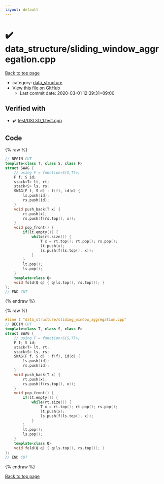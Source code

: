 ```yaml
---
layout: default
---
```


<!-- mathjax config similar to math.stackexchange -->
<script type="text/javascript" async
  src="https://cdnjs.cloudflare.com/ajax/libs/mathjax/2.7.5/MathJax.js?config=TeX-MML-AM_CHTML">
</script>
<script type="text/x-mathjax-config">
  MathJax.Hub.Config({
    TeX: { equationNumbers: { autoNumber: "AMS" }},
    tex2jax: {
      inlineMath: [ ['$','$'] ],
      processEscapes: true
    },
    "HTML-CSS": { matchFontHeight: false },
    displayAlign: "left",
    displayIndent: "2em"
  });
</script>

<script type="text/javascript" src="https://cdnjs.cloudflare.com/ajax/libs/jquery/3.4.1/jquery.min.js"></script>
<script src="https://cdn.jsdelivr.net/npm/jquery-balloon-js@1.1.2/jquery.balloon.min.js" integrity="sha256-ZEYs9VrgAeNuPvs15E39OsyOJaIkXEEt10fzxJ20+2I=" crossorigin="anonymous"></script>
<script type="text/javascript" src="../../assets/js/copy-button.js"></script>
<link rel="stylesheet" href="../../assets/css/copy-button.css" />


# :heavy_check_mark: data_structure/sliding_window_aggregation.cpp

<a href="../../index.html">Back to top page</a>

* category: <a href="../../index.html#c8f6850ec2ec3fb32f203c1f4e3c2fd2">data_structure</a>
* <a href="{{ site.github.repository_url }}/blob/master/data_structure/sliding_window_aggregation.cpp">View this file on GitHub</a>
    - Last commit date: 2020-03-01 12:39:31+09:00




## Verified with

* :heavy_check_mark: <a href="../../verify/test/DSL3D_1.test.cpp.html">test/DSL3D_1.test.cpp</a>


## Code

<a id="unbundled"></a>
{% raw %}
```cpp
// BEGIN CUT
template<class T, class S, class F>
struct SWAG {
    // using F = function<S(S,T)>;
    F f; S id;
    stack<T> lt, rt;
    stack<S> ls, rs;
    SWAG(F f, S d) : f(f), id(d) {
        ls.push(id);
        rs.push(id);
    }
    void push_back(T x) { 
        rt.push(x);
        rs.push(f(rs.top(), x));
    }
    void pop_front() {
        if(lt.empty()) {
            while(rt.size()) {
                T x = rt.top(); rt.pop(); rs.pop();
                lt.push(x);
                ls.push(f(ls.top(), x));
            }
        }
        lt.pop();
        ls.pop();
    }
    template<class Q>
    void fold(Q q) { q(ls.top(), rs.top()); }
};
// END CUT
```
{% endraw %}

<a id="bundled"></a>
{% raw %}
```cpp
#line 1 "data_structure/sliding_window_aggregation.cpp"
// BEGIN CUT
template<class T, class S, class F>
struct SWAG {
    // using F = function<S(S,T)>;
    F f; S id;
    stack<T> lt, rt;
    stack<S> ls, rs;
    SWAG(F f, S d) : f(f), id(d) {
        ls.push(id);
        rs.push(id);
    }
    void push_back(T x) { 
        rt.push(x);
        rs.push(f(rs.top(), x));
    }
    void pop_front() {
        if(lt.empty()) {
            while(rt.size()) {
                T x = rt.top(); rt.pop(); rs.pop();
                lt.push(x);
                ls.push(f(ls.top(), x));
            }
        }
        lt.pop();
        ls.pop();
    }
    template<class Q>
    void fold(Q q) { q(ls.top(), rs.top()); }
};
// END CUT

```
{% endraw %}

<a href="../../index.html">Back to top page</a>

